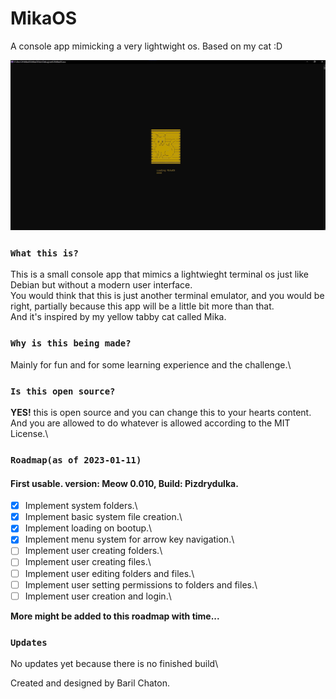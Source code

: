 # MikaOS
A console app mimicking a very lightwight os.
Based on my cat :D

![Alt text](Images/loadingSplash.jpg?raw=true "Title")

### `What this is?`
This is a small console app that mimics a lightwieght terminal os just like Debian but without a modern user interface.\
You would think that this is just another terminal emulator, and you would be right, partially because this app will be a little bit more than that.\
And it's inspired by my yellow tabby cat called Mika.

### `Why is this being made?`
Mainly for fun and for some learning experience and the challenge.\

### `Is this open source?`
<strong>YES!</strong> this is open source and you can change this to your hearts content.\
And you are allowed to do whatever is allowed according to the MIT License.\

### `Roadmap(as of 2023-01-11)`
#### <strong>First usable. version: Meow 0.010, Build: Pizdrydulka.</strong>
- [x] Implement system folders.\
- [x] Implement basic system file creation.\
- [x] Implement loading on bootup.\
- [x] Implement menu system for arrow key navigation.\
- [ ] Implement user creating folders.\
- [ ] Implement user creating files.\
- [ ] Implement user editing folders and files.\
- [ ] Implement user setting permissions to folders and files.\
- [ ] Implement user creation and login.\

<strong>More might be added to this roadmap with time...</strong>

### `Updates`
No updates yet because there is no finished build\\

Created and designed by Baril Chaton.
